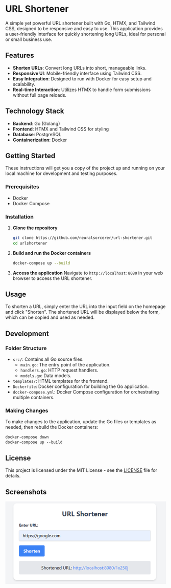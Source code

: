 # URL Shortener

A simple yet powerful URL shortener built with Go, HTMX, and Tailwind CSS, designed to be responsive and easy to use. This application provides a user-friendly interface for quickly shortening long URLs, ideal for personal or small business use.

## Features

- **Shorten URLs**: Convert long URLs into short, manageable links.
- **Responsive UI**: Mobile-friendly interface using Tailwind CSS.
- **Easy Integration**: Designed to run with Docker for easy setup and scalability.
- **Real-time Interaction**: Utilizes HTMX to handle form submissions without full page reloads.

## Technology Stack

- **Backend**: Go (Golang)
- **Frontend**: HTMX and Tailwind CSS for styling
- **Database**: PostgreSQL
- **Containerization**: Docker

## Getting Started

These instructions will get you a copy of the project up and running on your local machine for development and testing purposes.

### Prerequisites

- Docker
- Docker Compose

### Installation

1. **Clone the repository**
   ```bash
   git clone https://github.com/neuralsorcerer/url-shortener.git
   cd urlshortener
   ```
2. **Build and run the Docker containers**
   ```bash
   docker-compose up --build
   ```
3. **Access the application**
   Navigate to `http://localhost:8080` in your web browser to access the URL shortener.

## Usage

To shorten a URL, simply enter the URL into the input field on the homepage and click "Shorten". The shortened URL will be displayed below the form, which can be copied and used as needed.

## Development

### Folder Structure

- `src/`: Contains all Go source files.
  - `main.go`: The entry point of the application.
  - `handlers.go`: HTTP request handlers.
  - `models.go`: Data models.
- `templates/`: HTML templates for the frontend.
- `Dockerfile`: Docker configuration for building the Go application.
- `docker-compose.yml`: Docker Compose configuration for orchestrating multiple containers.

### Making Changes

To make changes to the application, update the Go files or templates as needed, then rebuild the Docker containers:

    docker-compose down
    docker-compose up --build

## License

This project is licensed under the MIT License - see the [LICENSE](LICENSE) file for details.

## Screenshots

![HomePage](screenshot.png)
